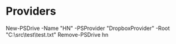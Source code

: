 # Providers

New-PSDrive -Name "HN" -PSProvider "DropboxProvider" -Root "C:\src\test\test.txt"
Remove-PSDrive hn

